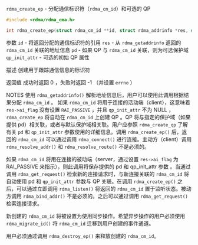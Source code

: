 `rdma_create_ep` - 分配通信标识符（`rdma_cm_id`）和可选的 QP

```c
#include <rdma/rdma_cma.h>

int rdma_create_ep(struct rdma_cm_id **id, struct rdma_addrinfo *res, struct ibv_pd *pd, struct ibv_qp_init_attr *qp_init_attr);
```

参数
`id` - 将返回分配的通信标识符的引用
`res` - 从 `rdma_getaddrinfo` 返回的 `rdma_cm_id` 关联的地址信息
`pd` - 如果 QP 与 `rdma_cm_id` 关联，则为可选保护域
`qp_init_attr` - 可选的初始 QP 属性

描述
创建用于跟踪通信信息的标识符

返回值
成功时返回 0 ，失败时返回 -1 （并设置 `errno` ）

NOTES
使用 `rdma_getaddrinfo()` 解析地址信息后，用户可以使用此调用根据结果分配 `rdma_cm_id` 。
如果 `rdma_cm_id` 将用于连接的活动端（client），这意味着 `res->ai_flag` 没有设置 `RAI_PASSIVE` ，并且 `qp_init_attr` 不为 NULL ，`rdma_create_ep` 将自动在 `rdma_cm_id` 上创建 QP 。QP 将与指定的保护域（如果提供 pd）相关联，或者与默认保护域相关联。用户应参照 `rdma_create_qp` 了解有关 `pd` 和 `qp_init_attr` 参数使用的详细信息。调用 `rdma_create_ep()` 后，返回的 `rdma_cm_id` 可以通过调用 `rdma_connect()` 进行连接。主动方（client）调用 `rdma_resolve_addr()` 和 `rdma_resolve_route()` 不是必须的。

如果 `rdma_cm_id` 将用在连接的被动端（server，通过设置 `res->ai_flag` 为 RAI_PASSIVE 来指示），则此调用将保存提供的 pd 和 qp_init_attr 参数 。当通过调用 `rdma_get_request()` 检索新的连接请求时，与新连接关联的 `rdma_cm_id` 将自动使用 pd 和 `qp_init_attr` 参数与 QP 关联。在调用 `rdma_create_ep()` 之后，可以通过立即调用 `rdma_listen()` 将返回的 `rdma_cm_id` 置于监听状态。被动方调用 `rdma_bind_addr()` 不是必须的。之后可以通过调用 `rdma_get_request()` 检索连接请求。

新创建的 `rdma_cm_id` 将被设置为使用同步操作。希望异步操作的用户必须使用 `rdma_migrate_id()` 将 `rdma_cm_id` 迁移到用户创建的事件通道。

用户必须通过调用 `rdma_destroy_ep()` 来释放创建的 `rdma_cm_id`。















